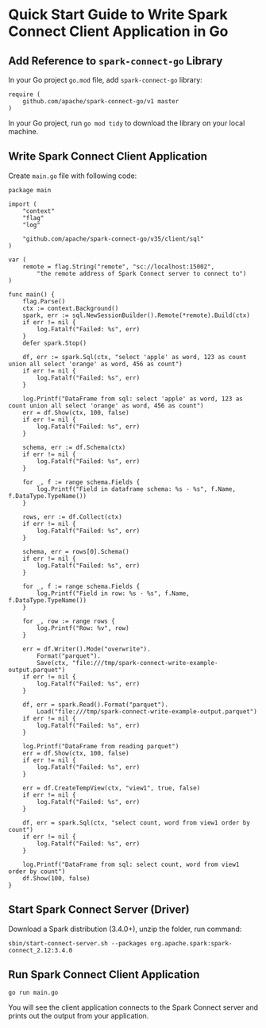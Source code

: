# Quick Start Guide to Write Spark Connect Client Application in Go

## Add Reference to `spark-connect-go` Library

In your Go project `go.mod` file, add `spark-connect-go` library:
```
require (
	github.com/apache/spark-connect-go/v1 master
)
```

In your Go project, run `go mod tidy` to download the library on your local machine.

## Write Spark Connect Client Application

Create `main.go` file with following code:
```
package main

import (
	"context"
	"flag"
	"log"

	"github.com/apache/spark-connect-go/v35/client/sql"
)

var (
	remote = flag.String("remote", "sc://localhost:15002",
		"the remote address of Spark Connect server to connect to")
)

func main() {
	flag.Parse()
	ctx := context.Background()
	spark, err := sql.NewSessionBuilder().Remote(*remote).Build(ctx)
	if err != nil {
		log.Fatalf("Failed: %s", err)
	}
	defer spark.Stop()

	df, err := spark.Sql(ctx, "select 'apple' as word, 123 as count union all select 'orange' as word, 456 as count")
	if err != nil {
		log.Fatalf("Failed: %s", err)
	}

	log.Printf("DataFrame from sql: select 'apple' as word, 123 as count union all select 'orange' as word, 456 as count")
	err = df.Show(ctx, 100, false)
	if err != nil {
		log.Fatalf("Failed: %s", err)
	}

	schema, err := df.Schema(ctx)
	if err != nil {
		log.Fatalf("Failed: %s", err)
	}

	for _, f := range schema.Fields {
		log.Printf("Field in dataframe schema: %s - %s", f.Name, f.DataType.TypeName())
	}

	rows, err := df.Collect(ctx)
	if err != nil {
		log.Fatalf("Failed: %s", err)
	}

	schema, err = rows[0].Schema()
	if err != nil {
		log.Fatalf("Failed: %s", err)
	}

	for _, f := range schema.Fields {
		log.Printf("Field in row: %s - %s", f.Name, f.DataType.TypeName())
	}

	for _, row := range rows {
		log.Printf("Row: %v", row)
	}

	err = df.Writer().Mode("overwrite").
		Format("parquet").
		Save(ctx, "file:///tmp/spark-connect-write-example-output.parquet")
	if err != nil {
		log.Fatalf("Failed: %s", err)
	}

	df, err = spark.Read().Format("parquet").
		Load("file:///tmp/spark-connect-write-example-output.parquet")
	if err != nil {
		log.Fatalf("Failed: %s", err)
	}

	log.Printf("DataFrame from reading parquet")
	err = df.Show(ctx, 100, false)
	if err != nil {
		log.Fatalf("Failed: %s", err)
	}

	err = df.CreateTempView(ctx, "view1", true, false)
	if err != nil {
		log.Fatalf("Failed: %s", err)
	}

	df, err = spark.Sql(ctx, "select count, word from view1 order by count")
	if err != nil {
		log.Fatalf("Failed: %s", err)
	}

	log.Printf("DataFrame from sql: select count, word from view1 order by count")
	df.Show(100, false)
}
```

## Start Spark Connect Server (Driver)

Download a Spark distribution (3.4.0+), unzip the folder, run command:
```
sbin/start-connect-server.sh --packages org.apache.spark:spark-connect_2.12:3.4.0
```

## Run Spark Connect Client Application
```
go run main.go
```

You will see the client application connects to the Spark Connect server and prints out the output from your application.
